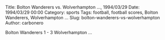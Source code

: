 Title: Bolton Wanderers vs. Wolverhampton …, 1994/03/29
Date: 1994/03/29 00:00
Category: sports
Tags: football, football scores, Bolton Wanderers, Wolverhampton …
Slug: bolton-wanderers-vs-wolverhampton
Author: carbonero


Bolton Wanderers 1 - 3 Wolverhampton …
